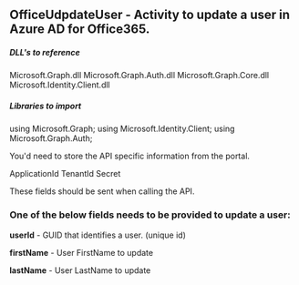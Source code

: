 ## OfficeUdpdateUser - Activity to update a user in Azure AD for Office365.

##### DLL's to reference
Microsoft.Graph.dll
Microsoft.Graph.Auth.dll
Microsoft.Graph.Core.dll
Microsoft.Identity.Client.dll

##### Libraries to import
using Microsoft.Graph;
using Microsoft.Identity.Client;
using Microsoft.Graph.Auth;

You'd need to store the API specific information from the portal.

ApplicationId
TenantId
Secret

These fields should be sent when calling the API.

### One of the below fields needs to be provided to update a user:

**userId**			  - GUID that identifies a user. (unique id) 	                    

**firstName**		  - User FirstName to update

**lastName**		  - User LastName to update
